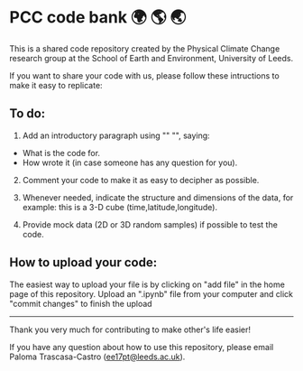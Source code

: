 # PCC code bank :earth_africa: :earth_americas: :earth_asia:

This is a shared code repository created by the Physical Climate Change research group 
at the School of Earth and Environment, University of Leeds.

If you want to share your code with us, please follow these intructions to make it easy to replicate:

## To do:
1) Add an introductory paragraph using "" "", saying:
  - What is the code for.
  - How wrote it (in case someone has any question for you).
 
2) Comment your code to make it as easy to decipher as possible.
 
3) Whenever needed, indicate the structure and dimensions of the data, for example: this is a 3-D cube (time,latitude,longitude).

4) Provide mock data (2D or 3D random samples) if possible to test the code.


## How to upload your code:

The easiest way to upload your file is by clicking on "add file" in the home page of this repository. Upload an ".ipynb" file from your computer and click "commit changes" to finish the upload

----------------
Thank you very much for contributing to make other's life easier!

If you have any question about how to use this repository, please email Paloma Trascasa-Castro (ee17pt@leeds.ac.uk).
